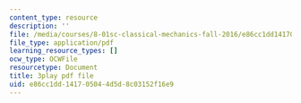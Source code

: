 ```yaml
---
content_type: resource
description: ''
file: /media/courses/8-01sc-classical-mechanics-fall-2016/e86cc1dd141705044d5d8c03152f16e9_bX4liSWB4Gk.pdf
file_type: application/pdf
learning_resource_types: []
ocw_type: OCWFile
resourcetype: Document
title: 3play pdf file
uid: e86cc1dd-1417-0504-4d5d-8c03152f16e9
---
```

